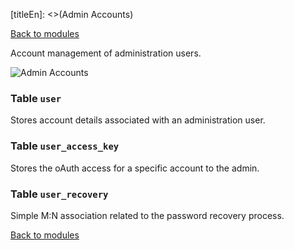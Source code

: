 [titleEn]: <>(Admin Accounts)

[Back to modules](./../10-modules.md)

Account management of administration users.

![Admin Accounts](./dist/erd-shopware-core-system-user.png)


### Table `user`

Stores account details associated with an administration user.


### Table `user_access_key`

Stores the oAuth access for a specific account to the admin.


### Table `user_recovery`

Simple M:N association related to the password recovery process.


[Back to modules](./../10-modules.md)
